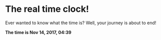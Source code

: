 # The real time clock!

Ever wanted to know what the time is? Well, your journey is about to end!

**The time is Nov 14, 2017, 04:39**